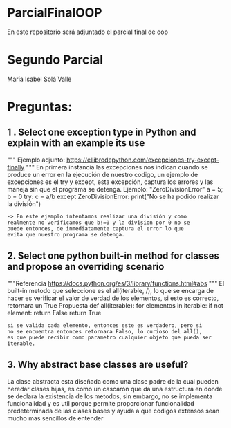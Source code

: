# ParcialFinalOOP
En este repositorio será adjuntado el parcial final de oop

# Segundo Parcial

María Isabel Solá Valle 

# Preguntas:

## 1 . Select one exception type in Python and explain with an example its use

""" Ejemplo adjunto:
    https://ellibrodepython.com/excepciones-try-except-finally
"""
En primera instancia las excepciones nos indican cuando se produce un
error en la ejecución de nuestro codigo, un ejemplo de excepciones es
el try y except, esta excepción, captura los errores y las maneja sin
que el programa se detenga.
Ejemplo:
    "ZeroDivisionError"
        a = 5; b = 0
    try:
        c = a/b
    except ZeroDivisionError:
        print("No se ha podido realizar la división")

    -> En este ejemplo intentamos realizar una división y como 
    realmente no verificamos que b!=0 y la division por 0 no se 
    puede entonces, de inmediatamente captura el error lo que 
    evita que nuestro programa se detenga.

## 2. Select one python built-in method for classes and propose an overriding scenario
"""Referencia
    https://docs.python.org/es/3/library/functions.html#abs
"""
El built-in metodo que seleccione es el all(iterable, /), lo que se encarga de hacer es verificar el valor de verdad de los elementos,
si esto es correcto, retornara un True
    Propuesta
    def all(iterable):
    for elementos in iterable:
        if not element:
            return False
    return True

    si se valida cada elemento, entonces este es verdadero, pero si
    no se encuentra entonces retornara Falso, lo curioso del all(),
    es que puede recibir como parametro cualquier objeto que pueda ser iterable.



## 3. Why abstract base classes are useful?
La clase abstracta esta diseñada como una clase padre de la cual
pueden heredar clases hijas, es como un cascarón que da una 
estructura en donde se declara la existencia de los metodos, 
sin embargo, no se implementa funcionalidad y es util porque permite
proporcionar funcionalidad predeterminada de las clases bases y ayuda
a que codigos extensos sean mucho mas sencillos de entender 